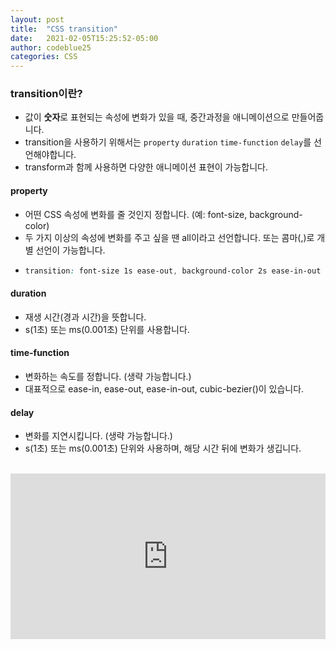 ```yaml
---
layout: post
title:  "CSS transition"
date:   2021-02-05T15:25:52-05:00
author: codeblue25
categories: CSS
---
```


<h3>transition이란?</h3>

* 값이 **숫자**로 표현되는 속성에 변화가 있을 때, 중간과정을 애니메이션으로 만들어줍니다.
* transition을 사용하기 위해서는 `property` `duration` `time-function` `delay`를 선언해야합니다. 
* transform과 함께 사용하면 다양한 애니메이션 표현이 가능합니다.


<h4>property</h4>

* 어떤 CSS 속성에 변화를 줄 것인지 정합니다. (예: font-size, background-color)
* 두 가지 이상의 속성에 변화를 주고 싶을 땐 all이라고 선언합니다. 또는 콤마(,)로 개별 선언이 가능합니다.
* ```css
  transition: font-size 1s ease-out, background-color 2s ease-in-out 1s;
  ```

  
<h4>duration</h4>

* 재생 시간(경과 시간)을 뜻합니다.
* s(1초) 또는 ms(0.001초) 단위를 사용합니다.


<h4>time-function</h4>

* 변화하는 속도를 정합니다. (생략 가능합니다.)
* 대표적으로 ease-in, ease-out, ease-in-out, cubic-bezier()이 있습니다.

  
<h4>delay</h4>

* 변화를 지연시킵니다. (생략 가능합니다.)
* s(1초) 또는 ms(0.001초) 단위와 사용하며, 해당 시간 뒤에 변화가 생깁니다.

<br />
<iframe height="265" style="width: 100%;" scrolling="no" title="eYBJVpY" src="https://codepen.io/codeblue25/embed/eYBJVpY?height=265&theme-id=dark&default-tab=css,result" frameborder="no" loading="lazy" allowtransparency="true" allowfullscreen="true">
  See the Pen <a href='https://codepen.io/codeblue25/pen/eYBJVpY'>eYBJVpY</a> by CHOI SUN YOUNG
  (<a href='https://codepen.io/codeblue25'>@codeblue25</a>) on <a href='https://codepen.io'>CodePen</a>.